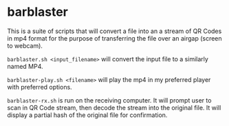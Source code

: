 # barblaster
This is a suite of scripts that will convert a file into an a stream of QR Codes in mp4 format for the purpose of transferring the file over an airgap (screen to webcam).

`barblaster.sh <input_filename>` will convert the input file to a similarly named MP4.

`barblaster-play.sh <filename>` will play the mp4 in my preferred player with preferred options.

`barblaster-rx.sh` is run on the receiving computer. It will prompt user to scan in QR Code stream, then decode the stream into the original file. It will display a partial hash of the original file for confirmation.
